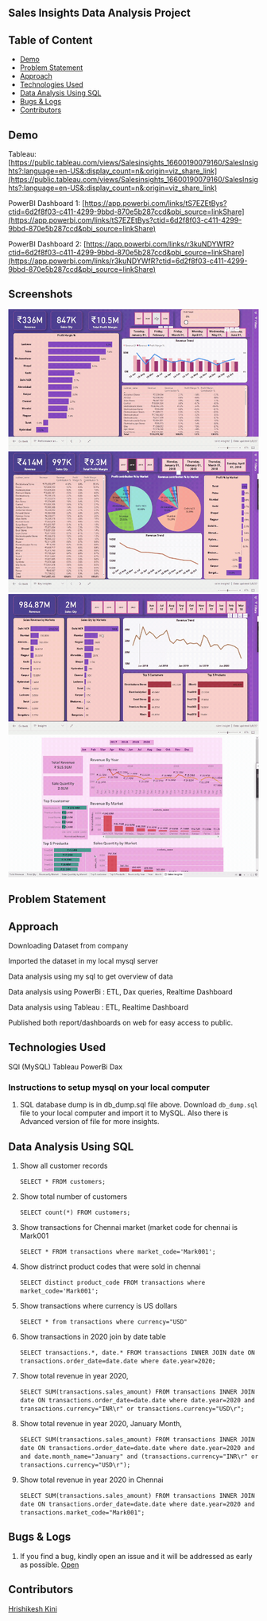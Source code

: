 ## Sales Insights Data Analysis Project
## Table of Content
  * [Demo](#demo)
  * [Problem Statement](#problem-statement)
  * [Approach](#approach)
  * [Technologies Used](#technologies-used)
  * [Data Analysis Using SQL](#Data-Analysis-Using-SQL)
  * [Bugs & Logs](#bugs--logs)
  * [Contributors](#contributors)

## Demo
Tableau: [https://public.tableau.com/views/Salesinsights_16600190079160/SalesInsights?:language=en-US&:display_count=n&:origin=viz_share_link](https://public.tableau.com/views/Salesinsights_16600190079160/SalesInsights?:language=en-US&:display_count=n&:origin=viz_share_link)

PowerBI Dashboard 1: [https://app.powerbi.com/links/tS7EZEtBys?ctid=6d2f8f03-c411-4299-9bbd-870e5b287ccd&pbi_source=linkShare](https://app.powerbi.com/links/tS7EZEtBys?ctid=6d2f8f03-c411-4299-9bbd-870e5b287ccd&pbi_source=linkShare)

PowerBI Dashboard 2: [https://app.powerbi.com/links/r3kuNDYWfR?ctid=6d2f8f03-c411-4299-9bbd-870e5b287ccd&pbi_source=linkShare](https://app.powerbi.com/links/r3kuNDYWfR?ctid=6d2f8f03-c411-4299-9bbd-870e5b287ccd&pbi_source=linkShare)

## Screenshots
![Screenshot](images/powerbi1.gif)
![Screenshot](images/powerbi2.gif)
![Screenshot](images/powerbi3.gif)
![Screenshot](images/Tableau.gif)

## Problem Statement

## Approach
Downloading Dataset from company

Imported the dataset in my local mysql server

Data analysis using my sql to get overview of data 

Data analysis using PowerBi : ETL, Dax queries, Realtime Dashboard

Data analysis using Tableau : ETL, Realtime Dashboard

Published both report/dashboards on web for easy access to public.

## Technologies Used

SQl (MySQL)
Tableau
PowerBi
Dax 

### Instructions to setup mysql on your local computer

1. SQL database dump is in db_dump.sql file above. Download `db_dump.sql` file to your local computer and import it to MySQL. Also there is Advanced version of file for more insights.

## Data Analysis Using SQL

1. Show all customer records

    `SELECT * FROM customers;`

1. Show total number of customers

    `SELECT count(*) FROM customers;`

1. Show transactions for Chennai market (market code for chennai is Mark001

    `SELECT * FROM transactions where market_code='Mark001';`

1. Show distrinct product codes that were sold in chennai

    `SELECT distinct product_code FROM transactions where market_code='Mark001';`

1. Show transactions where currency is US dollars

    `SELECT * from transactions where currency="USD"`

1. Show transactions in 2020 join by date table

    `SELECT transactions.*, date.* FROM transactions INNER JOIN date ON transactions.order_date=date.date where date.year=2020;`

1. Show total revenue in year 2020,

    `SELECT SUM(transactions.sales_amount) FROM transactions INNER JOIN date ON transactions.order_date=date.date where date.year=2020 and transactions.currency="INR\r" or transactions.currency="USD\r";`
	
1. Show total revenue in year 2020, January Month,

    `SELECT SUM(transactions.sales_amount) FROM transactions INNER JOIN date ON transactions.order_date=date.date where date.year=2020 and and date.month_name="January" and (transactions.currency="INR\r" or transactions.currency="USD\r");`

1. Show total revenue in year 2020 in Chennai

    `SELECT SUM(transactions.sales_amount) FROM transactions INNER JOIN date ON transactions.order_date=date.date where date.year=2020
    and transactions.market_code="Mark001";`

## Bugs & Logs

1. If you find a bug, kindly open an issue and it will be addressed as early as possible. [Open](https://github.com/hrishikeshkini/sales-insight-using-sql-tableau-powerbi/issues)

## Contributors
  [Hrishikesh Kini](https://github.com/hrishikeshkini)



